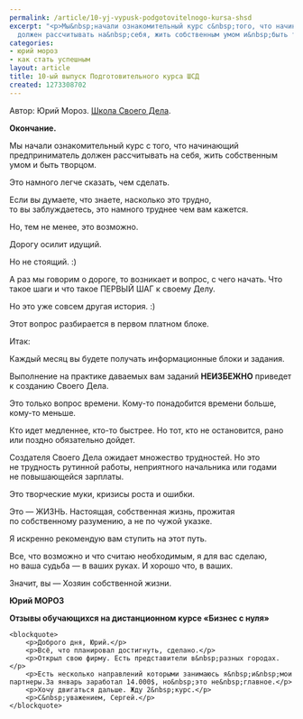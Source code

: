 ```yaml
---
permalink: /article/10-yj-vypusk-podgotovitelnogo-kursa-shsd
excerpt: "<p>Мы&nbsp;начали ознакомительный курс с&nbsp;того, что начинающий предприниматель
  должен рассчитывать на&nbsp;себя, жить собственным умом и&nbsp;быть творцом.</p>\r\n"
categories:
- юрий мороз
- как стать успешным
layout: article
title: 10-ый выпуск Подготовительного курса ШСД
created: 1273308702
---
```

<!--break-->
Автор: Юрий Мороз. <a href="http://www.shsd.ru/">Школа Своего Дела</a>.<br/>
<p><strong>Окончание.</strong></p>
<p>Мы&nbsp;начали ознакомительный курс с&nbsp;того, что начинающий предприниматель должен рассчитывать на&nbsp;себя, жить собственным умом и&nbsp;быть творцом.</p>
<p>Это намного легче сказать, чем сделать.</p>
<p>Если вы&nbsp;думаете, что знаете, насколько это трудно, то&nbsp;вы&nbsp;заблуждаетесь, это намного труднее чем вам кажется.</p>
<p>Но, тем не&nbsp;менее, это возможно.</p>
<p>Дорогу осилит идущий. </p>
<p>Но&nbsp;не&nbsp;стоящий. :)</p>
<p>А&nbsp;раз мы&nbsp;говорим о&nbsp;дороге, то&nbsp;возникает и&nbsp;вопрос, с&nbsp;чего начать. Что такое шаги и&nbsp;что такое ПЕРВЫЙ ШАГ к&nbsp;своему Делу.</p>
<p>Но&nbsp;это уже совсем другая история. :)</p>
<p>Этот вопрос разбирается в&nbsp;первом платном блоке.</p>
<p>Итак:</p>
<p>Каждый месяц вы&nbsp;будете получать информационные блоки и&nbsp;задания.</p>
<p>Выполнение на&nbsp;практике даваемых вам заданий <strong>НЕИЗБЕЖНО</strong> приведет к&nbsp;созданию Своего Дела.</p>
<p>Это только вопрос времени. Кому-то понадобится времени больше, кому-то меньше.</p>
<p>Кто идет медленнее, кто-то быстрее. Но&nbsp;тот, кто не&nbsp;остановится, рано или поздно обязательно дойдет.</p>
<p>Создателя Своего Дела ожидает множество трудностей. Но&nbsp;это не&nbsp;трудность рутинной работы, неприятного начальника или годами не&nbsp;повышающейся зарплаты.</p>
<p>Это творческие муки, кризисы роста и&nbsp;ошибки.</p>
<p>Это&nbsp;— ЖИЗНЬ. Настоящая, собственная жизнь, прожитая по&nbsp;собственному разумению, а&nbsp;не&nbsp;по&nbsp;чужой указке.</p>
<p>Я&nbsp;искренно рекомендую вам ступить на&nbsp;этот путь.</p>
<p>Все, что возможно и&nbsp;что считаю необходимым, я&nbsp;для вас сделаю, но&nbsp;ваша судьба&nbsp;— в&nbsp;ваших руках. И&nbsp;хорошо что, в&nbsp;ваших.</p>
<p>Значит, вы&nbsp;— Хозяин собственной жизни.</p>
<p><strong>Юрий МОРОЗ</strong></p>
<p><strong>Отзывы обучающихся на&nbsp;дистанционном курсе «Бизнес с&nbsp;нуля»</strong></p>
 
	<blockquote>
		<p>Доброго дня, Юрий.</p>
		<p>Всё, что планировал достигнуть, сделано.</p>
		<p>Открыл свою фирму. Есть представители в&nbsp;разных городах.</p>
		<p>Есть несколько направлений которыми занимаюсь я&nbsp;и&nbsp;мои партнеры.За январь заработал 14.000$, но&nbsp;это не&nbsp;главное.</p>
		<p>Хочу двигаться дальше. Жду 2&nbsp;курс.</p>
		<p>С&nbsp;уважением, Сергей.</p>
	</blockquote>
 


 
 
